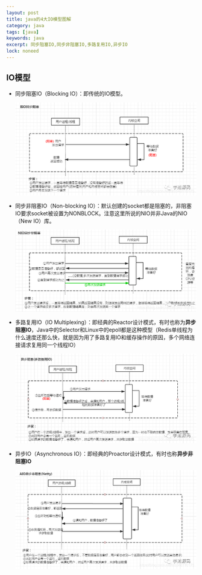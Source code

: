 ```yaml
---
layout: post
title: java的4大IO模型图解
category: java
tags: [java]
keywords: java
excerpt: 同步阻塞IO,同步非阻塞IO,多路复用IO,异步IO
lock: noneed
---
```


## IO模型

- 同步阻塞IO（Blocking IO）：即传统的IO模型。

  ![](\assets\images\2020\java\block-io.png)

- 同步非阻塞IO（Non-blocking IO）：默认创建的socket都是阻塞的，非阻塞IO要求socket被设置为NONBLOCK。注意这里所说的NIO并非Java的NIO（New IO）库。

  ![](\assets\images\2020\java\non-block-io.png)

- 多路复用IO（IO Multiplexing）：即经典的Reactor设计模式，有时也称为**异步阻塞IO**，Java中的Selector和Linux中的epoll都是这种模型（Redis单线程为什么速度还那么快，就是因为用了多路复用IO和缓存操作的原因，多个网络连接请求复用同一个线程IO）

  ![](\assets\images\2020\java\multiple-io.png)

- 异步IO（Asynchronous IO）：即经典的Proactor设计模式，有时也称**异步非阻塞IO**

  ![](\assets\images\2020\java\async-io.png)